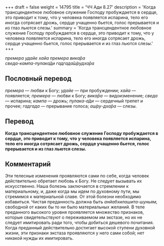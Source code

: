 +++
draft = false
weight = 14795
title = 'ЧЧ Ади 8.27'
description = 'Когда трансцендентное любовное служение Господу пробуждается в сердце, это приводит к тому, что у человека появляется испарина, тело его иногда сотрясает дрожь, сердце учащенно бьется, голос прерывается и из глаз льются слезы.'
summary = 'Когда трансцендентное любовное служение Господу пробуждается в сердце, это приводит к тому, что у человека появляется испарина, тело его иногда сотрясает дрожь, сердце учащенно бьется, голос прерывается и из глаз льются слезы.'
+++

_премера удайе хайа премера вика̄ра  
сведа-кампа-пулака̄ди гадгада̄ш́рудха̄ра_

## Пословный перевод

_премера_ — любви к Богу; _удайе_ — при пробуждении; _хайа_ — появляется; _премера_ — любви к Богу; _вика̄ра_ — видоизменение; _сведа_ — испарина; _кампа_ — дрожь; _пулака_\-_а̄ди_ — сердечный трепет и прочее; _гадгада_ — прерывание голоса; _аш́ру_\-_дха̄ра_ — слезы.

## Перевод

**Когда трансцендентное любовное служение Господу пробуждается в сердце, это приводит к тому, что у человека появляется испарина, тело его иногда сотрясает дрожь, сердце учащенно бьется, голос прерывается и из глаз льются слезы.**

## Комментарий

Эти телесные изменения проявляются сами по себе, когда человек действительно обретает любовь к Богу. Не следует вызывать их искусственно. Наша болезнь заключается в стремлении к материальному, и, даже когда мы идем по духовному пути, мы стремимся к материальной славе. От этой болезни необходимо избавиться. Чистая преданность должна быть _анйабхилашита-шуньям,_ свободной от каких бы то ни было материальных желаний. В теле преданного высокого уровня проявляется множество признаков, которые свидетельствуют о переживаемом им экстазе, но их не следует имитировать ради того, чтобы добиться дешевого почитания. Когда преданный действительно достигает высокой ступени духовной жизни, эти признаки экстаза проявляются у него сами собой; нет никакой нужды их имитировать.
